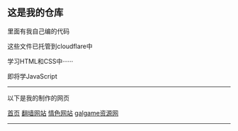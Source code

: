 <!DOCTYPE html>
<html lang="zh-CN">
    <h2>这是我的仓库</h2>
    <p>里面有我自己编的代码</p>
    <p>这些文件已托管到cloudflare中</p>
    <p>学习HTML和CSS中······</p>
    <p>即将学JavaScript</p><hr />
    <p>以下是我的制作的网页</p>
    <a href="https://frontpage-4gl.pages.dev/">首页</a>
    <a href="https://fanqiang-c9l.pages.dev/">翻墙网站</a>
    <a href="https://r18-ees.pages.dev/">情色网站</a>
    <a href="https://galgame-e75.pages.dev/">galgame资源网</a><hr />
